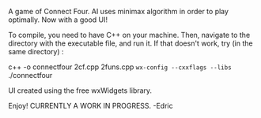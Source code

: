 A game of Connect Four. AI uses minimax algorithm in order to play optimally.
Now with a good UI!

To compile, you need to have C++ on your machine.
Then, navigate to the directory with the executable file, and run it. 
If that doesn't work, try (in the same directory) :

c++ -o connectfour 2cf.cpp 2funs.cpp `wx-config --cxxflags --libs`
./connectfour

UI created using the free wxWidgets library.

Enjoy!
CURRENTLY A WORK IN PROGRESS.
-Edric


